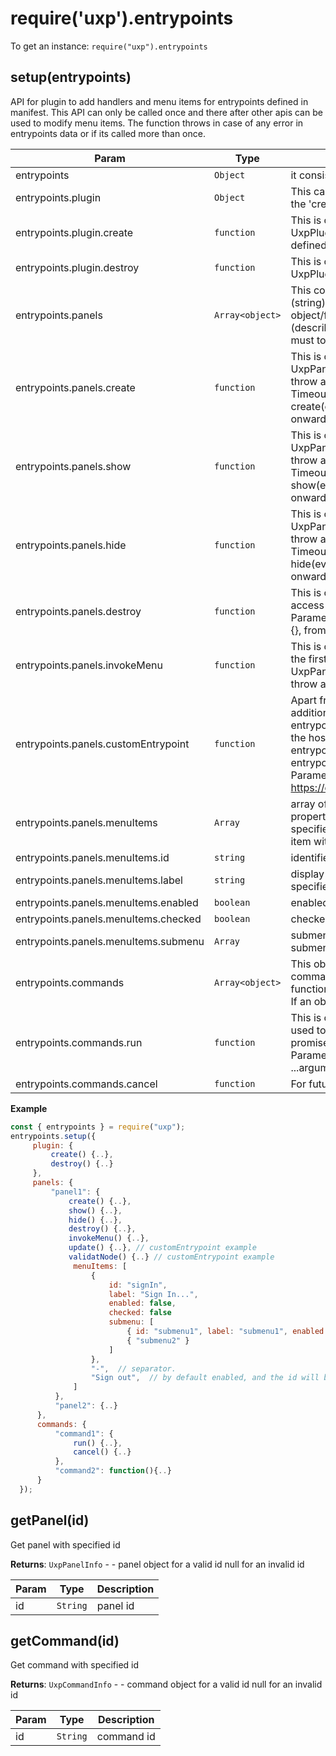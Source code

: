 
<a name="entrypoints" id="entrypoints"></a>

# require('uxp').entrypoints
To get an instance: `require("uxp").entrypoints`



<a name="entrypoints-setup" id="entrypoints-setup"></a>

## setup(entrypoints)
API for plugin to add handlers and menu items for entrypoints defined in manifest.
This API can only be called once and there after other apis can be used to modify menu items.
The function throws in case of any error in entrypoints data or if its called more than once.


| Param | Type | Description |
| --- | --- | --- |
| entrypoints | `Object` | it consists of mainly three objects - 'plugin', 'panels' and 'commands'. |
| entrypoints.plugin | `Object` | This can be an object or a function. If this is a function, it is                                           assumed as the 'create' handler (described below). |
| entrypoints.plugin.create | `function` | This is called after plugin is loaded. 'this' can be used to access                                         UxpPluginInfo object. If 'plugin' object is defined, 'create' must be defined.                                         To signal failure, throw an exception. |
| entrypoints.plugin.destroy | `function` | This is called before plugin is unloaded. 'this' can be used to access                                          UxpPluginInfo object. |
| entrypoints.panels | `Array<object>` | This contains a list of key-value pairs where each key is a panel id (string) and                               value is the data for the panel whose type can be object/function.                               If a function, it is assumed to be the 'show' method (described below).                               If an object, it can contain following properties but it is must to                               define either of 'create' or 'show'. |
| entrypoints.panels.create | `function` | This is called when a panel is created. 'this' can be used to access                                         UxpPanelInfo object. This function can return a promise.                                         To signal failure, throw an exception or return a rejected promise.                                         This has a default Timeout of 300 MSec from manifest v5 onwards.                              Parameters :                                          create(event) {}, till Manifest Version V4                                          create(rootNode) {}, from v5 onwards |
| entrypoints.panels.show | `function` | This is called when a panel is shown. 'this' can be used to access                                         UxpPanelInfo object. This function can return a promise.                                         To signal failure, throw an exception or return a rejected promise.                                         This has a default Timeout of 300 MSec from manifest v5 onwards.                              Parameters :                                          show(event) {}, till Manifest Version V4                                          show(rootNode, data) {}, from v5 onwards |
| entrypoints.panels.hide | `function` | This is called when a panel is hidden. 'this' can be used to access                                       UxpPanelInfo object. This function can return a promise.                                       To signal failure, throw an exception or return a rejected promise.                                       This has a default Timeout of 300 MSec from manifest v5 onwards.                              Parameters :                                          hide(event) {}, till Manifest Version V4                                          hide(rootNode, data) {}, from v5 onwards |
| entrypoints.panels.destroy | `function` | This is called when a panel is going to be destroyed. 'this' can be                                          used to access UxpPanelInfo object. To signal failure, throw an exception.                              Parameters :                                          destroy(event) {}, till Manifest Version V4                                          destroy(rootNode) {}, from v5 onwards |
| entrypoints.panels.invokeMenu | `function` | This is called when a panel menu item is invoked.                                             Menu id is passed as the first argument to this function. 'this' can be                                             used to access UxpPanelInfo object. This function can return a promise.                                             To signal failure, throw an exception or return a rejected promise. |
| entrypoints.panels.customEntrypoint | `function` | Apart from the above default uxp panel entrypoints, Host Apps can define                                                   additional entrypoints to support custon lifecycle events. Details of the entrypoint like                                                   name, parameters passed, return type, etc. are defined by the host app.                                                   Currently, Photoshop hasn't defined any custom entrypoints.                                                   Xd has defined one custom entrypoint `update`.                                                        update entrypoint in XD is called whenever panel UI content should be updated.                                                        Parameters : update(scenegraph.selection, scenegraph.update)                                                        https://developer.adobe.com/xd/uxp/develop/reference/ui/panels/update/ |
| entrypoints.panels.menuItems | `Array` | array of menu items. Each menu item can be a string or an object with                                         properties defined below. Menu items are displayed in the                                         same order as specified in this array. For specifying a separator,                                         a value of "-" or menu item with label "-" can be used at required place in the array. |
| entrypoints.panels.menuItems.id | `string` | identifier of the menu item. |
| entrypoints.panels.menuItems.label | `string` | display text for the menu item. Should be localized. If label is not                                              specified, id is used as label. |
| entrypoints.panels.menuItems.enabled | `boolean` | enabled/disabled state for the menu item. Default - true. |
| entrypoints.panels.menuItems.checked | `boolean` | checked state for the menu item. Default - false. |
| entrypoints.panels.menuItems.submenu | `Array` | submenu for this menu item again as an array of 'menuItems'.                                               'id' of submenus should still be unique across panel. |
| entrypoints.commands | `Array<object>` | This object contains a list of key-value pairs where each key is the command id and                                 value is command's data whose type can be an object or function.                                 If a function, it is assumed to be 'run' method (described below).                                 If an objet, it can contain following properties but 'run' is must to specify. |
| entrypoints.commands.run | `function` | This is called when the command is invoked via menu entry. 'this' can be used                                      to access UxpCommandInfo object. This function can return a promise.                                      To signal failure, throw an exception or return a rejected promise.                              Parameters :                                          run(event) {}, till Manifest Version V4                                          run(executionContext, ...arguments) {}, from v5 onwards |
| entrypoints.commands.cancel | `function` | For future use. |

**Example**  
```js
const { entrypoints } = require("uxp");
entrypoints.setup({
     plugin: {
         create() {..},
         destroy() {..}
     },
     panels: {
         "panel1": {
             create() {..},
             show() {..},
             hide() {..},
             destroy() {..},
             invokeMenu() {..},
             update() {..}, // customEntrypoint example
             validatNode() {..} // customEntrypoint example
              menuItems: [
                  {
                      id: "signIn",
                      label: "Sign In...",
                      enabled: false,
                      checked: false
                      submenu: [
                          { id: "submenu1", label: "submenu1", enabled: false, checked: false},
                          { "submenu2" }
                      ]
                  },
                  "-",  // separator.
                  "Sign out",  // by default enabled, and the id will be same with the label.
              ]
          },
          "panel2": {..}
      },
      commands: {
          "command1": {
              run() {..},
              cancel() {..}
          },
          "command2": function(){..}
      }
  });
```


<a name="entrypoints-getpanel" id="entrypoints-getpanel"></a>

## getPanel(id)
Get panel with specified id

**Returns**: `UxpPanelInfo` - - panel object for a valid id
                          null for an invalid id  

| Param | Type | Description |
| --- | --- | --- |
| id | `String` | panel id |



<a name="entrypoints-getcommand" id="entrypoints-getcommand"></a>

## getCommand(id)
Get command with specified id

**Returns**: `UxpCommandInfo` - - command object for a valid id
                            null for an invalid id  

| Param | Type | Description |
| --- | --- | --- |
| id | `String` | command id |


  